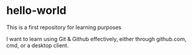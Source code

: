 # hello-world
This is a first repository for learning purposes

I want to learn using Git & Github effectively, either through github.com, cmd, or a desktop client.
